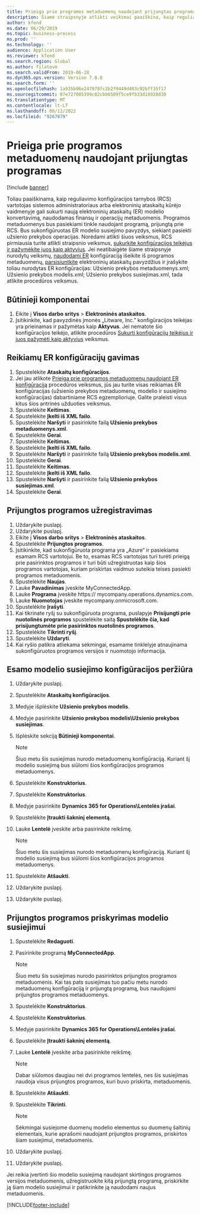 ```yaml
---
title: Prieiga prie programos metaduomenų naudojant prijungtas programas
description: Šiame straipsnyje atlikti veiksmai paaiškina, kaip reguliavimo konfigūracijos tarnybos vartotojas, naudodamas metaduomenis, gali sukurti naują elektroninio ataskaitų modelio konvertavimą.
author: kfend
ms.date: 06/29/2019
ms.topic: business-process
ms.prod: ''
ms.technology: ''
audience: Application User
ms.reviewer: kfend
ms.search.region: Global
ms.author: filatovm
ms.search.validFrom: 2019-06-28
ms.dyn365.ops.version: Version 7.0.0
ms.search.form: ''
ms.openlocfilehash: 1a935b96e247978fc2b2f9449d403c92bff35f17
ms.sourcegitcommit: 87e727005399c82cbb6509f5ce9fb33d18928d30
ms.translationtype: MT
ms.contentlocale: lt-LT
ms.lasthandoff: 08/12/2022
ms.locfileid: "9267879"
---
```

# <a name="access-application-metadata-by-using-connected-applications"></a>Prieiga prie programos metaduomenų naudojant prijungtas programas

[!include [banner](../../includes/banner.md)]

Toliau paaiškinama, kaip reguliavimo konfigūracijos tarnybos (RCS) vartotojas sistemos administratoriaus arba elektroninių ataskaitų kūrėjo vaidmenyje gali sukurti naują elektroninių ataskaitų (ER) modelio konvertavimą, naudodamas finansų ir operacijų metaduomenis. Programos metaduomenys bus pasiekiami tinkle naudojant programą, prijungtą prie RCS. Bus sukonfigūruotas ER modelio susiejimo pavyzdys, siekiant pasiekti užsienio prekybos operacijas. Norėdami atlikti šiuos veiksmus, RCS pirmiausia turite atlikti straipsnio veiksmus, [sukurkite konfigūracijos teikėjus ir pažymėkite juos kaip aktyvius](er-configuration-provider-mark-it-active-2016-11.md). Jei neatibaigėte šiame straipsnyje nurodytų veiksmų, [naudodami ER](access-application-metadata-er-configuration.md) konfigūraciją išeikite iš programos metaduomenų, [parsisiuntkite](https://download.microsoft.com/download/0/4/e/04e13839-e423-442b-a6c2-dd35b1045c2d/Dynamics%20365%20for%20Finance%20and%20Operations%208.1%20Electronic%20reporting%20task%20guides.zip) elektroninių ataskaitų pavyzdžius ir įrašykite toliau nurodytas ER konfigūracijas: Užsienio prekybos metaduomenys.xml; Užsienio prekybos modelis.xml; Užsienio prekybos susiejimas.xml, tada atlikite procedūros veiksmus.

## <a name="prerequisites"></a>Būtinieji komponentai
1. Eikite į **Visos darbo sritys** > **Elektroninės ataskaitos**. 
2. Įsitikinkite, kad pavyzdinės įmonės „Litware, Inc.” konfigūracijos teikėjas yra prieinamas ir pažymėtas kaip **Aktyvus**. Jei nematote šio konfigūracijos teikėjo, atlikite procedūros [Sukurti konfigūracijų teikėjus ir juos pažymėti kaip aktyvius](er-configuration-provider-mark-it-active-2016-11.md) veiksmus. 

## <a name="get-required-er-configurations"></a>Reikiamų ER konfigūracijų gavimas
1. Spustelėkite **Ataskaitų konfigūracijos**. 
2. Jei jau atlikote [Prieiga prie programos metaduomenų naudojant ER konfigūraciją](access-application-metadata-er-configuration.md) procedūros veiksmus, jūs jau turite visas reikiamas ER konfigūracijas (užsienio prekybos metaduomenų, modelio ir susiejimo konfigūracijas) dabartiniame RCS egzemplioriuje. Galite praleisti visus kitus šios antrinės užduoties veiksmus. 
3. Spustelėkite **Keitimas**. 
4. Spustelėkite **Įkelti iš XML failo**. 
5. Spustelėkite **Naršyti** ir pasirinkite failą **Užsienio prekybos metaduomenys.xml**. 
6. Spustelėkite **Gerai**. 
7. Spustelėkite **Keitimas**. 
8. Spustelėkite **Įkelti iš XML failo**. 
9. Spustelėkite **Naršyti** ir pasirinkite failą **Užsienio prekybos modelis.xml**. 
10. Spustelėkite **Gerai**. 
11. Spustelėkite **Keitimas**. 
12. Spustelėkite **Įkelti iš XML failo**. 
13. Spustelėkite **Naršyti** ir pasirinkite failą **Užsienio prekybos susiejimas.xml**. 
14. Spustelėkite **Gerai**. 

## <a name="register-a-connected-application"></a>Prijungtos programos užregistravimas
1. Uždarykite puslapį. 
2. Uždarykite puslapį. 
3. Eikite į **Visos darbo sritys** > **Elektroninės ataskaitos**. 
4. Spustelėkite **Prijungtos programos**. 
5. Įsitikinkite, kad sukonfigūruota programa yra „Azure“ ir pasiekiama esamam RCS vartotojui. Be to, esamas RCS vartotojas turi turėti prieigą prie pasirinktos programos ir turi būti užregistruotas kaip šios programos vartotojas, kuriam priskirtas vaidmuo suteikia teises pasiekti programos metaduomenis. 
6. Spustelėkite **Naujas**. 
7. Lauke **Pavadinimas** įveskite MyConnectedApp. 
8. Lauke **Programa** įveskite https:// mycompany.operations.dynamics.com. 
9. Lauke **Nuomotojas** įveskite mycompany.onmicrosoft.com. 
10. Spustelėkite **Įrašyti**. 
11. Kai tikrinate ryšį su sukonfigūruota programa, puslapyje **Prisijungti prie nuotolinės programos** spustelėkite saitą **Spustelėkite čia, kad prisijungtumėte prie pasirinktos nuotolinės programos**. 
12. Spustelėkite **Tikrinti ryšį**. 
13. Spustelėkite **Uždaryti**. 
14. Kai ryšio patikra atliekama sėkmingai, esamame tinklelyje atnaujinama sukonfigūruotos programos versijos ir nuomotojo informacija. 

## <a name="review-existing-model-mapping-configuration"></a>Esamo modelio susiejimo konfigūracijos peržiūra
1. Uždarykite puslapį. 
2. Spustelėkite **Ataskaitų konfigūracijos**. 
3. Medyje išplėskite **Užsienio prekybos modelis**. 
4. Medyje pasirinkite **Užsienio prekybos modelis\Užsienio prekybos susiejimas**. 
5. Išplėskite sekciją **Būtinieji komponentai**. 

    > [!NOTE]
    > Šiuo metu šis susiejimas nurodo metaduomenų konfigūraciją. Kuriant šį modelio susiejimą bus siūlomi šios konfigūracijos programos metaduomenys. 

6. Spustelėkite **Konstruktorius**. 
7. Spustelėkite **Konstruktorius**. 
8. Medyje pasirinkite **Dynamics 365 for Operations\Lentelės įrašai**. 
9. Spustelėkite **Įtraukti šakninį elementą**. 
10. Lauke **Lentelė** įveskite arba pasirinkite reikšmę. 

    > [!NOTE]
    > Šiuo metu šis susiejimas nurodo metaduomenų konfigūraciją. Kuriant šį modelio susiejimą bus siūlomi šios konfigūracijos programos metaduomenys. 

11. Spustelėkite **Atšaukti**. 
12. Uždarykite puslapį. 
13. Uždarykite puslapį. 

## <a name="assign-connected-application-to-model-mapping"></a>Prijungtos programos priskyrimas modelio susiejimui 
1. Spustelėkite **Redaguoti**. 
2. Pasirinkite programą **MyConnectedApp**. 

    > [!NOTE]
    > Šiuo metu šis susiejimas nurodo pasirinktos prijungtos programos metaduomenis. Kai tas pats susiejimas tuo pačiu metu nurodo metaduomenų konfigūraciją ir prijungtą programą, bus naudojami prijungtos programos metaduomenys. 

3. Spustelėkite **Konstruktorius**. 
4. Spustelėkite **Konstruktorius**. 
5. Medyje pasirinkite **Dynamics 365 for Operations\Lentelės įrašai**. 
6. Spustelėkite **Įtraukti šakninį elementą**. 
7. Lauke **Lentelė** įveskite arba pasirinkite reikšmę. 

    > [!NOTE]
    > Dabar siūlomos daugiau nei dvi programos lentelės, nes šis susiejimas naudoja visus prijungtos programos, kuri buvo priskirta, metaduomenis. 

8. Spustelėkite **Atšaukti**. 
9. Spustelėkite **Tikrinti**. 

    > [!NOTE]
    > Sėkmingai susiejome duomenų modelio elementus su duomenų šaltinių elementais, kurie aprašomi naudojant prijungtos programos, priskirtos šiam susiejimui, metaduomenis. 

10. Uždarykite puslapį. 
11. Uždarykite puslapį. 

Jei reikia įvertinti šio modelio susiejimą naudojant skirtingos programos versijos metaduomenis, užregistruokite kitą prijungtą programą, priskirkite ją šiam modelio susiejimui ir patikrinkite ją naudodami naujus metaduomenis.


[!INCLUDE[footer-include](../../../../includes/footer-banner.md)]

